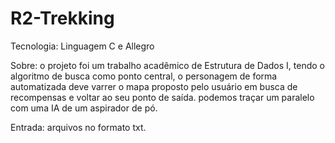 # R2-Trekking

Tecnologia: Linguagem C e Allegro

Sobre: o projeto foi um trabalho acadêmico de Estrutura de Dados I, tendo o algoritmo de busca como ponto central, 
o personagem de forma automatizada deve varrer o mapa proposto pelo usuário em busca de recompensas e voltar ao seu ponto de saída. 
podemos traçar um paralelo com uma IA de um aspirador de pó.
	
Entrada: arquivos no formato txt.
